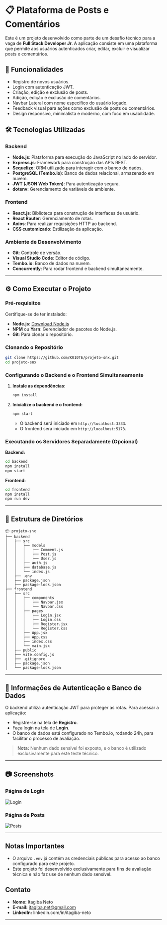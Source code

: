 # 📋 Plataforma de Posts e Comentários

Este é um projeto desenvolvido como parte de um desafio técnico para a vaga de **Full Stack Developer Jr**. A aplicação consiste em uma plataforma que permite aos usuários autenticados criar, editar, excluir e visualizar posts e comentários.

## 🚀 Funcionalidades

- Registro de novos usuários.
- Login com autenticação JWT.
- Criação, edição e exclusão de posts.
- Adição, edição e exclusão de comentários.
- Navbar Lateral com nome específico do usuário logado.
- Feedback visual para ações como exclusão de posts ou comentários.
- Design responsivo, minimalista e moderno, com foco em usabilidade.

## 🛠️ Tecnologias Utilizadas

### Backend

- **Node.js**: Plataforma para execução do JavaScript no lado do servidor.
- **Express.js**: Framework para construção das APIs REST.
- **Sequelize**: ORM utilizado para interagir com o banco de dados.
- **PostgreSQL (Tembo.io)**: Banco de dados relacional, armazenado em nuvem.
- **JWT (JSON Web Token)**: Para autenticação segura.
- **dotenv**: Gerenciamento de variáveis de ambiente.

### Frontend

- **React.js**: Biblioteca para construção de interfaces de usuário.
- **React Router**: Gerenciamento de rotas.
- **Axios**: Para realizar requisições HTTP ao backend.
- **CSS customizado**: Estilização da aplicação.

### Ambiente de Desenvolvimento

- **Git**: Controle de versão.
- **Visual Studio Code**: Editor de código.
- **Tembo.io**: Banco de dados na nuvem.
- **Concurrently**: Para rodar frontend e backend simultaneamente.

---

## ⚙️ Como Executar o Projeto

### Pré-requisitos

Certifique-se de ter instalado:

- **Node.js**: [Download Node.js](https://nodejs.org/)
- **NPM** ou **Yarn**: Gerenciador de pacotes do Node.js.
- **Git**: Para clonar o repositório.

### Clonando o Repositório

```bash
git clone https://github.com/K010TE/projeto-snx.git
cd projeto-snx
```

### Configurando o Backend e o Frontend Simultaneamente

1. **Instale as dependências:**

   ```bash
   npm install
   ```

2. **Inicialize o backend e o frontend:**

   ```bash
   npm start
   ```

   - O backend será iniciado em `http://localhost:3333`.
   - O frontend será iniciado em `http://localhost:5173`.

### Executando os Servidores Separadamente (Opcional)

**Backend:**

```bash
cd backend
npm install
npm start
```

**Frontend:**

```bash
cd frontend
npm install
npm run dev
```

---

## 📄 Estrutura de Diretórios

```
📦 projeto-snx
├── backend
│   ├── src
│   │   ├── models
│   │   │   ├── Comment.js
│   │   │   ├── Post.js
│   │   │   ├── User.js
│   │   ├── auth.js
│   │   ├── database.js
│   │   └── index.js
│   ├── .env
│   ├── package.json
│   ├── package-lock.json
├── frontend
│   ├── src
│   │   ├── components
│   │   │   ├── Navbar.jsx
│   │   │   └── Navbar.css
│   │   ├── pages
│   │   │   ├── Login.jsx
│   │   │   ├── Login.css
│   │   │   ├── Register.jsx
│   │   │   └── Register.css
│   │   ├── App.jsx
│   │   ├── App.css
│   │   ├── index.css
│   │   └── main.jsx
│   ├── public
│   ├── vite.config.js
│   ├── .gitignore
│   ├── package.json
│   └── package-lock.json
```

---

## 🔑 Informações de Autenticação e Banco de Dados

O backend utiliza autenticação JWT para proteger as rotas. Para acessar a aplicação:

- Registre-se na tela de **Registro**.
- Faça login na tela de **Login**.
- O banco de dados está configurado no Tembo.io, rodando 24h, para facilitar o processo de avaliação.

> **Nota:** Nenhum dado sensível foi exposto, e o banco é utilizado exclusivamente para este teste técnico.

---

## 📷 Screenshots

### Página de Login

![Login](https://drive.google.com/file/d/1Bp38tBF4bd8xzrPWLLYuiWk6eYJcdClF/view?usp=drive_link)

### Página de Posts

![Posts](https://drive.google.com/file/d/1Lkrm5z2vJVMpCbDfHDNOlM9aIE2h-JUQ/view?usp=drive_link)

---

## Notas Importantes

- O arquivo `.env` já contém as credenciais públicas para acesso ao banco configurado para este projeto.
- Este projeto foi desenvolvido exclusivamente para fins de avaliação técnica e não faz use de nenhum dado sensível.

## Contato

- **Nome:** Itagiba Neto
- **E-mail:** itagiba.net@gmail.com
- **LinkedIn:** linkedin.com/in/itagiba-neto

---
